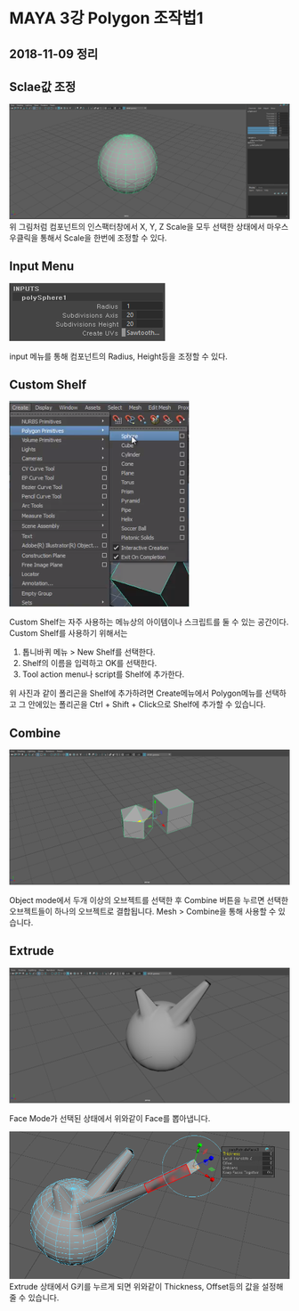 MAYA 3강 Polygon 조작법1
========================
2018-11-09 정리
---------------


**Sclae값 조정**
---------------


![Scale](image\12.png)
위 그림처럼 컴포넌트의 인스팩터창에서 X, Y, Z Scale을 모두 선택한 상태에서 마우스 우클릭을 통해서 Scale을 한번에 조정할 수 있다.


**Input Menu**
--------------


![Input Menu](image\13.png)


input 메뉴를 통해 컴포넌트의 Radius, Height등을 조정할 수 있다.


**Custom Shelf**
----------------


![Custom Shelf](image\14.png)


Custom Shelf는 자주 사용하는 메뉴상의 아이템이나 스크립트를 둘 수 있는 공간이다. Custom Shelf를 사용하기 위해서는 

1.  톱니바퀴 메뉴 > New Shelf를 선택한다.
2.  Shelf의 이름을 입력하고 OK를 선택한다.
3.  Tool action menu나 script를 Shelf에 추가한다.<br>


위 사진과 같이 폴리곤을 Shelf에 추가하려면 Create메뉴에서 Polygon메뉴를 선택하고 그 안에있는 폴리곤을 Ctrl + Shift + Click으로 Shelf에 추가할 수 있습니다.


**Combine**
-----------


![Combine](image\15.png)


Object mode에서 두개 이상의 오브젝트를 선택한 후 Combine 버튼을 누르면 선택한 오브젝트들이 하나의 오브젝트로 결합됩니다. Mesh > Combine을 통해 사용할 수 있습니다.


**Extrude**
-----------


![Extrude](image\16.png)


Face Mode가 선택된 상태에서 위와같이 Face를 뽑아냅니다. 


![Extrude](image\17.png)
Extrude 상태에서 G키를 누르게 되면 위와같이 Thickness, Offset등의 값을 설정해 줄 수 있습니다.